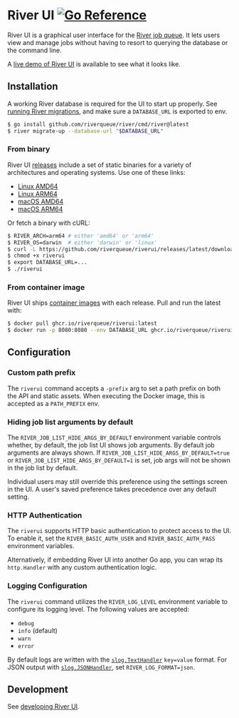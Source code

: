 # River UI [![Go Reference](https://pkg.go.dev/badge/riverqueue.com/riverui.svg)](https://pkg.go.dev/riverqueue.com/riverui)

River UI is a graphical user interface for the [River job queue](https://github.com/riverqueue/river). It lets users view and manage jobs without having to resort to querying the database or the command line.

A [live demo of River UI](https://ui.riverqueue.com) is available to see what it looks like.

## Installation

A working River database is required for the UI to start up properly. See [running River migrations](https://riverqueue.com/docs/migrations), and make sure a `DATABASE_URL` is exported to env.

```sh
$ go install github.com/riverqueue/river/cmd/river@latest
$ river migrate-up --database-url "$DATABASE_URL"
```

### From binary

River UI [releases](https://github.com/riverqueue/riverui/releases) include a set of static binaries for a variety of architectures and operating systems. Use one of these links:

* [Linux AMD64](https://github.com/riverqueue/riverui/releases/latest/download/riverui_linux_amd64.gz)
* [Linux ARM64](https://github.com/riverqueue/riverui/releases/latest/download/riverui_linux_arm64.gz)
* [macOS AMD64](https://github.com/riverqueue/riverui/releases/latest/download/riverui_darwin_amd64.gz)
* [macOS ARM64](https://github.com/riverqueue/riverui/releases/latest/download/riverui_darwin_arm64.gz)

Or fetch a binary with cURL:

```sh
$ RIVER_ARCH=arm64 # either 'amd64' or 'arm64'
$ RIVER_OS=darwin  # either 'darwin' or 'linux'
$ curl -L https://github.com/riverqueue/riverui/releases/latest/download/riverui_${RIVER_OS}_${RIVER_ARCH}.gz | gzip -d > riverui
$ chmod +x riverui
$ export DATABASE_URL=...
$ ./riverui
```

### From container image

River UI ships [container images](https://github.com/riverqueue/riverui/pkgs/container/riverui) with each release. Pull and run the latest with:

```sh
$ docker pull ghcr.io/riverqueue/riverui:latest
$ docker run -p 8080:8080 --env DATABASE_URL ghcr.io/riverqueue/riverui:latest
```

## Configuration

### Custom path prefix

The `riverui` command accepts a `-prefix` arg to set a path prefix on both the API and static assets. When executing the Docker image, this is accepted as a `PATH_PREFIX` env.

### Hiding job list arguments by default

The `RIVER_JOB_LIST_HIDE_ARGS_BY_DEFAULT` environment variable controls whether, by default, the job list UI shows job arguments. By default job arguments are always shown. If `RIVER_JOB_LIST_HIDE_ARGS_BY_DEFAULT=true` or `RIVER_JOB_LIST_HIDE_ARGS_BY_DEFAULT=1` is set, job args will not be shown in the job list by default.

Individual users may still override this preference using the settings screen in the UI. A user's saved preference takes precedence over any default setting.

### HTTP Authentication

The `riverui` supports HTTP basic authentication to protect access to the UI.
To enable it, set the `RIVER_BASIC_AUTH_USER` and `RIVER_BASIC_AUTH_PASS` environment variables.

Alternatively, if embedding River UI into another Go app, you can wrap its `http.Handler` with any custom authentication logic.

### Logging Configuration

The `riverui` command utilizes the `RIVER_LOG_LEVEL` environment variable to configure its logging level. The following values are accepted:

* `debug`
* `info` (default)
* `warn`
* `error`

By default logs are written with the [`slog.TextHandler`](https://pkg.go.dev/log/slog#TextHandler) `key=value` format. For JSON output with [`slog.JSONHandler`](https://pkg.go.dev/log/slog#JSONHandler), set `RIVER_LOG_FORMAT=json`.

## Development

See [developing River UI](./development.md).
